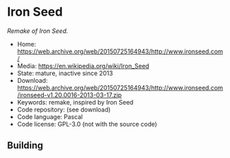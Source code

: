 # Iron Seed

_Remake of Iron Seed._

- Home: https://web.archive.org/web/20150725164943/http://www.ironseed.com/
- Media: https://en.wikipedia.org/wiki/Iron_Seed
- State: mature, inactive since 2013
- Download: https://web.archive.org/web/20150725164943/http://www.ironseed.com/ironseed-v1.20.0016-2013-03-17.zip
- Keywords: remake, inspired by Iron Seed
- Code repository: (see download)
- Code language: Pascal
- Code license: GPL-3.0 (not with the source code)

## Building
